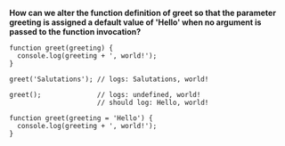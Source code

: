 **How can we alter the function definition of greet so that the parameter greeting is assigned a default value of 'Hello' when no argument is passed to the function invocation?**

```
function greet(greeting) {
  console.log(greeting + ', world!');
}

greet('Salutations'); // logs: Salutations, world!

greet();              // logs: undefined, world!
                      // should log: Hello, world!
```

```
function greet(greeting = 'Hello') {
  console.log(greeting + ', world!');
}
```
